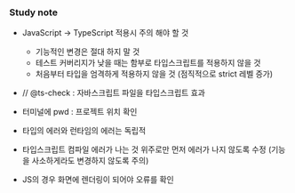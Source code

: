 
### Study note
- JavaScript -> TypeScript 적용시 주의 해야 할 것

  - 기능적인 변경은 절대 하지 말 것
  - 테스트 커버리지가 낮을 때는 함부로 타입스크립트를 적용하지 않을 것
  - 처음부터 타입을 엄격하게 적용하지 않을 것 (점직적으로 strict 레벨 증가)

- // @ts-check : 자바스크립트 파일을 타입스크립트 효과
- 터미널에 pwd : 프로젝트 위치 확인
- 타입의 에러와 런타임의 에러는 독립적
- 타입스크립트 컴파일 에러가 나는 것 위주로만 먼저 에러가 나지 않도록 수정 (기능을 사소하게라도 변경하지 않도록 주의)
- JS의 경우 화면에 렌더링이 되어야 오류를 확인